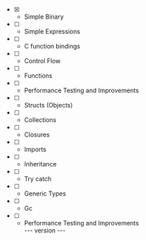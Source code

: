 - [x] - Simple Binary 
- [ ] - Simple Expressions
- [ ] - C function bindings
- [ ] - Control Flow
- [ ] - Functions 
- [ ] - Performance Testing and Improvements 
- [ ] - Structs (Objects)
- [ ] - Collections 
- [ ] - Closures
- [ ] - Imports
- [ ] - Inheritance 
- [ ] - Try catch
- [ ] - Generic Types 
- [ ] - Gc
- [ ] - Performance Testing and Improvements  
--- version ---
